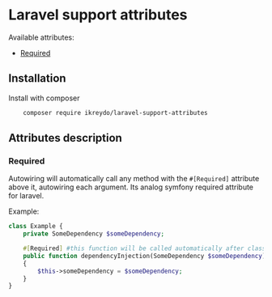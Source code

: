 # Laravel support attributes

Available attributes:
- [Required](#required)

## Installation
Install with composer
```bash
    composer require ikreydo/laravel-support-attributes
```
## Attributes description

### Required
Autowiring will automatically call any method with the `#[Required]` attribute above it, autowiring each argument.
Its analog symfony required attribute for laravel.

Example:
```php
class Example {
    private SomeDependency $someDependency;

    #[Required] #this function will be called automatically after class init
    public function dependencyInjection(SomeDependency $someDependency): void 
    {
        $this->someDependency = $someDependency;
    }
}
```